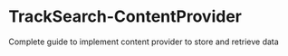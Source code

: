 # TrackSearch-ContentProvider
Complete guide to implement content provider to store and retrieve data
